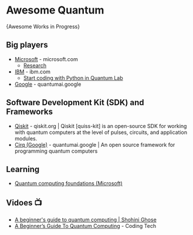 # Awesome Quantum
{Awesome Works in Progress}

## Big players
* [Microsoft](https://azure.microsoft.com/en-us/solutions/quantum-computing/) - microsoft.com
  - [Research](https://www.microsoft.com/en-us/research/research-area/quantum-computing/?facet%5Btax%5D%5Bmsr-research-area%5D%5B0%5D=243138&sort_by=most-recent)
* [IBM](https://www.ibm.com/quantum-computing/) - ibm.com
  - [Start coding with Python in Quantum Lab](https://quantum-computing.ibm.com/lab)
* [Google](https://quantumai.google/) - quantumai.google


## Software Development Kit (SDK) and Frameworks
* [Qiskit](https://qiskit.org/) - qiskit.org | Qiskit [quiss-kit] is an open-source SDK for working with quantum computers at the level of pulses, circuits, and application modules.
* [Cirq (Google)](https://quantumai.google/cirq) - quantumai.google | An open source framework for programming quantum computers

## Learning
* [Quantum computing foundations (Microsoft)](https://docs.microsoft.com/en-us/learn/paths/quantum-computing-fundamentals/)

## Vidoes :tv:
* [A beginner's guide to quantum computing | Shohini Ghose](https://www.youtube.com/watch?v=QuR969uMICM)
* [A Beginner’s Guide To Quantum Computing](https://www.youtube.com/watch?v=JRIPV0dPAd4) - Coding Tech
